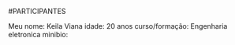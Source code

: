 #PARTICIPANTES

Meu nome: Keila Viana
idade: 20 anos
curso/formação: Engenharia eletronica
minibio:
